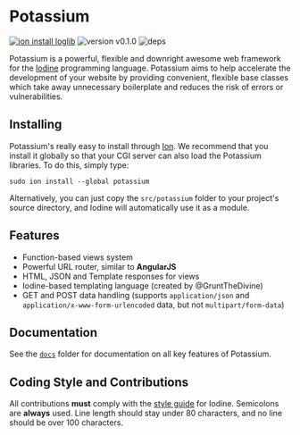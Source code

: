 # Potassium

[![ion install loglib](https://img.shields.io/badge/ion%20install-potassium-blue.svg?style=flat-square)](https://github.com/IodineLang/Ion)
![version v0.1.0](https://img.shields.io/badge/version-v0.1.0-blue.svg?style=flat-square)
![deps](https://img.shields.io/badge/dependencies-loglib%20v0.1.0-blue.svg?style=flat-square)

Potassium is a powerful, flexible and downright awesome web framework for the [Iodine](https://github.com/IodineLang/Iodine)
programming language. Potassium aims to help accelerate the development of your website by providing convenient, flexible base 
classes which take away unnecessary boilerplate and reduces the risk of errors or vulnerabilities.

## Installing
Potassium's really easy to install through [Ion](https://github.com/IodineLang/Ion). We recommend that you install it globally 
so that your CGI server can also load the Potassium libraries. To do this, simply type:

    sudo ion install --global potassium

Alternatively, you can just copy the `src/potassium` folder to your project's source directory, and Iodine will automatically 
use it as a module.

## Features
- Function-based views system
- Powerful URL router, similar to **AngularJS**
- HTML, JSON and Template responses for views
- Iodine-based templating language (created by @GruntTheDivine)
- GET and POST data handling (supports `application/json` and `application/x-www-form-urlencoded` data, but not `multipart/form-data`)

## Documentation
See the [`docs`](https://github.com/IodineLang/Potassium/tree/master/docs) folder for documentation on all key features of 
Potassium. 

## Coding Style and Contributions
All contributions **must** comply with the [style guide](https://github.com/IodineLang/Iodine/wiki/Aurora01's-Style-Guide)
for Iodine. Semicolons are **always** used. Line length should stay under 80 characters, and no line should be over 100 
characters.
